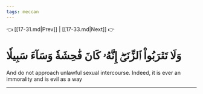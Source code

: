```yaml
---
tags: meccan
---
```


👈 [[17-31.md|Prev]] | [[17-33.md|Next]] 👉

# وَلَا تَقۡرَبُواْ ٱلزِّنَىٰٓۖ إِنَّهُۥ كَانَ فَٰحِشَةٗ وَسَآءَ سَبِيلٗا

And do not approach unlawful sexual intercourse. Indeed, it is ever an immorality and is evil as a way

---

